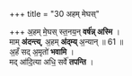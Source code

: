 +++
title = "30 अहम् मेघस्"

+++
अ॒हम् मे॒घस् स्त॒नय॒न् **वर्ष॑न्न् अस्मि** ।  
माम् **अ॑दन्त्य्**, अ॒हम् **अ॑द्म्य्** अ॒न्यान् ॥ 61 ॥  
अ॒हँ सद् अ॒मृतो॑ **भवामि** ।  
मद् आ॑दि॒त्या अधि॒ सर्वे॑ **तपन्ति** ।